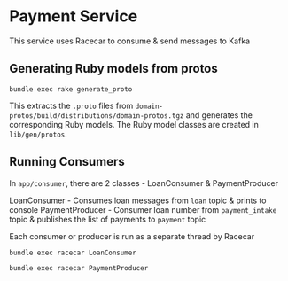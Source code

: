 # Payment Service

This service uses Racecar to consume & send messages to Kafka

## Generating Ruby models from protos

```
bundle exec rake generate_proto
```

This extracts the `.proto` files from `domain-protos/build/distributions/domain-protos.tgz` and generates the corresponding Ruby models.
The Ruby model classes are created in `lib/gen/protos`.

## Running Consumers

In `app/consumer`, there are 2 classes -  LoanConsumer & PaymentProducer

LoanConsumer - Consumes loan messages from `loan` topic & prints to console
PaymentProducer - Consumer loan number from `payment_intake` topic & publishes the list of payments to `payment` topic

Each consumer or producer is run as a separate thread by Racecar

```
bundle exec racecar LoanConsumer

bundle exec racecar PaymentProducer
```
